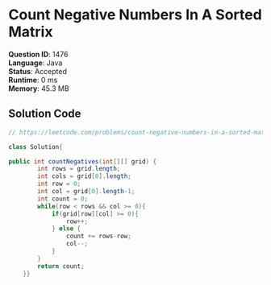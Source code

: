 # Count Negative Numbers In A Sorted Matrix

**Question ID**: 1476  
**Language**: Java  
**Status**: Accepted  
**Runtime**: 0 ms  
**Memory**: 45.3 MB  

## Solution Code
```java
// https://leetcode.com/problems/count-negative-numbers-in-a-sorted-matrix

class Solution{

public int countNegatives(int[][] grid) {
        int rows = grid.length;
        int cols = grid[0].length;
        int row = 0; 
        int col = grid[0].length-1;
        int count = 0;
        while(row < rows && col >= 0){
            if(grid[row][col] >= 0){
                row++;
            } else {
                count += rows-row;
                col--;
            }
        }
        return count;
    }}
```
